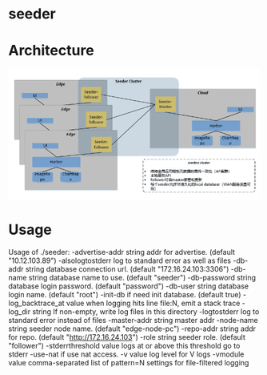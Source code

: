 # seeder

# Architecture
![seeder](./docs/doc/arch.png)

# Usage
Usage of ./seeder:
    -advertise-addr string
        addr for advertise. (default "10.12.103.89")
    -alsologtostderr
        log to standard error as well as files
    -db-addr string
        database connection url. (default "172.16.24.103:3306")
    -db-name string
        database name to use. (default "seeder")
    -db-password string
        database login password. (default "password")
    -db-user string
        database login name. (default "root")
    -init-db
        if need init database. (default true)
    -log_backtrace_at value
        when logging hits line file:N, emit a stack trace
    -log_dir string
        If non-empty, write log files in this directory
    -logtostderr
        log to standard error instead of files
    -master-addr string
        master addr
    -node-name string
        seeder node name. (default "edge-node-pc")
    -repo-addr string
        addr for repo. (default "http://172.16.24.103")
    -role string
        seeder role. (default "follower")
    -stderrthreshold value
        logs at or above this threshold go to stderr
    -use-nat
        if use nat access.
    -v value
        log level for V logs
    -vmodule value
        comma-separated list of pattern=N settings for file-filtered logging
